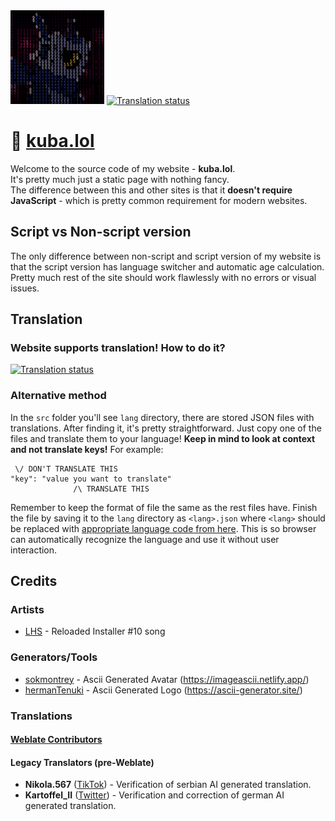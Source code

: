 <img src="src/img/avatar.jpg" height="150" />  
<a href="https://hosted.weblate.org/engage/kuba-lol/">
 <img src="https://hosted.weblate.org/widget/kuba-lol/svg-badge.svg" alt="Translation status" />
</a>

# 🤖 [kuba.lol](https://kuba.lol)
Welcome to the source code of my website - **kuba.lol**.  
It's pretty much just a static page with nothing fancy.  
The difference between this and other sites is that it **doesn't require JavaScript** - which is pretty common requirement for modern websites.  
## Script vs Non-script version
The only difference between non-script and script version of my website is that the script version has language switcher and automatic age calculation. Pretty much rest of the site should work flawlessly with no errors or visual issues.
## Translation
### Website supports translation! How to do it?
<a href="https://hosted.weblate.org/engage/kuba-lol/">
 <img src="https://hosted.weblate.org/widget/kuba-lol/open-graph.png" alt="Translation status" width="500" />
</a>

### Alternative method  
In the `src` folder you'll see `lang` directory, there are stored JSON files with translations. After finding it, it's pretty straightforward. Just copy one of the files and translate them to your language! **Keep in mind to look at context and not translate keys!** For example:
```
 \/ DON'T TRANSLATE THIS
"key": "value you want to translate"
              /\ TRANSLATE THIS
```
Remember to keep the format of file the same as the rest files have. Finish the file by saving it to the `lang` directory as `<lang>.json` where `<lang>` should be replaced with [appropriate language code from here](https://www.techonthenet.com/js/language_tags.php#currency_codes). This is so browser can automatically recognize the language and use it without user interaction.
## Credits
### Artists
- [LHS](https://www.youtube.com/@LHSchiptunes) - Reloaded Installer #10 song
### Generators/Tools
- [sokmontrey](https://github.com/sokmontrey) - Ascii Generated Avatar (https://imageascii.netlify.app/)
- [hermanTenuki](https://github.com/hermanTenuki) - Ascii Generated Logo (https://ascii-generator.site/)
### Translations
#### [Weblate Contributors](https://hosted.weblate.org/user/?q=%20contributes:kuba-lol)
#### Legacy Translators (pre-Weblate)
- **Nikola.567** ([TikTok](https://tiktok.com/@when_imposter_is_sus788)) - Verification of serbian AI generated translation.
- **Kartoffel_II** ([Twitter](https://x.com/Kartoffel_II)) - Verification and correction of german AI generated translation.
